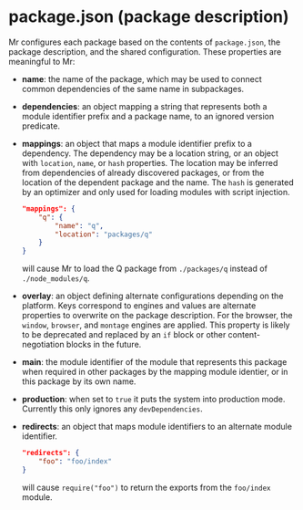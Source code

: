 package.json (package description)
==================================

Mr configures each package based on the contents of `package.json`, the
package description, and the shared configuration. These properties are
meaningful to Mr:

-   **name**: the name of the package, which may be used to connect
    common dependencies of the same name in subpackages.
-   **dependencies**: an object mapping a string that represents both a
    module identifier prefix and a package name, to an ignored version
    predicate.
-   **mappings**: an object that maps a module identifier prefix to a
    dependency.  The dependency may be a location string, or an object
    with `location`, `name`, or `hash` properties.  The location may be
    inferred from dependencies of already discovered packages, or from
    the location of the dependent package and the name.  The `hash` is
    generated by an optimizer and only used for loading modules with
    script injection.

    ```json
    "mappings": {
        "q": {
            "name": "q",
            "location": "packages/q"
        }
    }
    ```

    will cause Mr to load the Q package from `./packages/q` instead of
    `./node_modules/q`.

-   **overlay**: an object defining alternate configurations depending
    on the platform.  Keys correspond to engines and values are
    alternate properties to overwrite on the package description.  For
    the browser, the `window`, `browser`, and `montage` engines are
    applied.  This property is likely to be deprecated and replaced by
    an `if` block or other content-negotiation blocks in the future.
-   **main**: the module identifier of the module that represents this
    package when required in other packages by the mapping module
    identier, or in this package by its own name.
-   **production**: when set to `true` it puts the system into production mode.
    Currently this only ignores any `devDependencies`.
-   **redirects**: an object that maps module identifiers to an alternate module identifier.

    ```json
    "redirects": {
        "foo": "foo/index"
    }
    ```

    will cause `require("foo")` to return the exports from the `foo/index` module.
